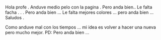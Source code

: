 Hola profe . Anduve medio pelo con la pagina . Pero anda bien.. 
Le falta facha . . . Pero anda bien ... 
Le falta mejores colores ... pero anda bien ... 
Saludos . 

Como anduve mal con los tiempos ... mi idea es volver a hacer una nueva pero mucho mejor. 
PD: Pero anda bien ... 